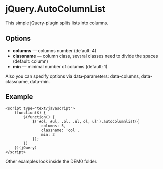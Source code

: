 jQuery.AutoColumnList
=====================
This simple jQuery-plugin splits lists into columns.

## Options ##

* **columns** — columns number (default: 4)
* **classname** — column class, several classes need to divide the spaces (default: column)
* **min** — minimal number of columns (default: 1)

Also you can specify options via data-parameters: data-columns, data-classname, data-min.

## Example ##

    <script type="text/javascript">
        (function($) {
            $(function() {
                $('#ol, #ul, .ol, .ul, ol, ul').autocolumnlist({
                    columns: 5,
                    classname: 'col',
                    min: 3
                });
            })
        })(jQuery)
    </script>
    
Other examples look inside the DEMO folder.
